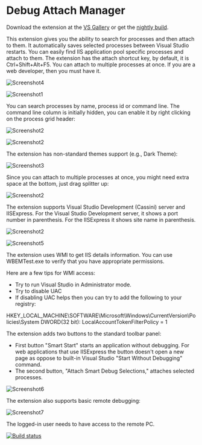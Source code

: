 ﻿# Debug Attach Manager

Download the extension at the  [VS Gallery](https://marketplace.visualstudio.com/items?itemName=ViktarKarpach.DebugAttachManager) or get the [nightly build](http://vsixgallery.com/extension/facf6f74-1cc6-44be-b57d-115d48b30021/).

This extension gives you the ability to search for processes and then attach to them. It automatically saves selected processes between Visual Studio restarts. You can easily find IIS application pool specific processes and attach to them. The extension has the attach shortcut key, by default, it is Ctrl+Shift+Alt+F5. You can attach to multiple processes at once. If you are a web developer, then you must have it.

![Screenshot4](Screenshots/screenshot4.png)

![Screenshot1](Screenshots/screenshot1.png)

You can search processes by name, process id or command line. The command line column is initially hidden, you can enable it by right clicking on the process grid header:

![Screenshot2](Screenshots/screenshot8.png)

![Screenshot2](Screenshots/screenshot9.png)

The extension has non-standard themes support (e.g., Dark Theme):

![Screenshot3](Screenshots/screenshot3.png)

Since you can attach to multiple processes at once, you might need extra space at the bottom, just drag splitter up:

![Screenshot2](Screenshots/screenshot10.png)

 The extension supports Visual Studio Development (Cassini) server and IISExpress. For the Visual Studio Development server, it shows a port number in parenthesis. For the IISExpress it shows site name in parenthesis.

 ![Screenshot2](Screenshots/screenshot2.png)

 ![Screenshot5](Screenshots/screenshot5.png)

 The extension uses WMI to get IIS details information. You can use WBEMTest.exe to verify that you have appropriate permissions. 
 
 Here are a few tips for WMI access:
 * Try to run Visual Studio in Administrator mode.
 * Try to disable UAC
 * If disabling UAC helps then you can try to add the following to your registry:
 
 HKEY_LOCAL_MACHINE\SOFTWARE\Microsoft\Windows\CurrentVersion\Policies\System
 DWORD(32 bit): LocalAccountTokenFilterPolicy = 1

The extension adds two buttons to the standard toolbar panel:
* First button "Smart Start" starts an application without debugging. For web applications that use IISExpress the button doesn't open a new page as oppose to built-in Visual Studio "Start Without Debugging" command.
* The second button, "Attach Smart Debug Selections," attaches selected processes.

![Screenshot6](Screenshots/screenshot6.png)

The extension also supports basic remote debugging:

![Screenshot7](Screenshots/screenshot7.png)

The logged-in user needs to have access to the remote PC. 

[![Build status](https://ci.appveyor.com/api/projects/status/9mw67f51ocxiychg?svg=true)](https://ci.appveyor.com/project/karpach/debug-attach-manager)
